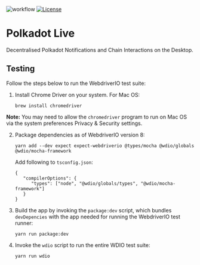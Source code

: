 <!-- markdown-link-check-disable -->
![workflow](https://github.com/polkadot-live/polkadot-live-app/actions/workflows/ci.yml/badge.svg)
[![License](https://img.shields.io/badge/License-GPL3.0-blue.svg)](https://opensource.org/license/gpl-3-0/)
<!-- markdown-link-check-enable -->

# Polkadot Live

Decentralised Polkadot Notifications and Chain Interactions on the Desktop.

## Testing

Follow the steps below to run the WebdriverIO test suite:

1. Install Chrome Driver on your system. For Mac OS:

   ```
   brew install chromedriver
   ```

  **Note:** You may need to allow the `chromedriver` program to run on Mac OS
  via the system preferences Privacy & Security settings.

2. Package dependencies as of WebdriverIO version 8:

   ```
   yarn add --dev expect expect-webdriverio @types/mocha @wdio/globals @wdio/mocha-framework
   ```

   Add following to `tsconfig.json`:

   ```
   {
      "compilerOptions": {
         "types": ["node", "@wdio/globals/types", "@wdio/mocha-framework"]
      }
   }
   ```

2. Build the app by invoking the `package:dev` script, which bundles
  `devDepencies` with the app needed for running the WebdriverIO test runner:

   ```
   yarn run package:dev
   ```

3. Invoke the `wdio` script to run the entire WDIO test suite:

   ```
   yarn run wdio
   ```
